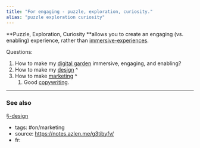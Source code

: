 ```yaml
---
title: "For engaging - puzzle, exploration, curiosity."
alias: "puzzle exploration curiosity"
---
```


**Puzzle, Exploration, Curiosity **allows you to create an engaging (vs. enabling) experience, rather than [immersive-experiences](private/immersive-experiences.md). 

Questions:
1. How to make my [digital garden](digital-garden.md) immersive, engaging, and enabling?
2. How to make my [design](§-design.md) ^
3. How to make [marketing](§-marketing.md) ^
	1. Good [copywriting](copywriting.md).

-------------
### See also
[§-design](§-design.md)

- tags: #on/marketing
- source: https://notes.azlen.me/g3tibyfv/
- fr: 
